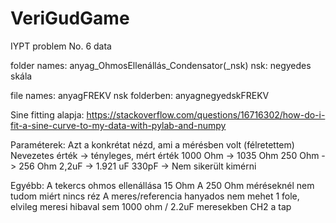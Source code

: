# VeriGudGame
IYPT problem No. 6 data

folder names:
anyag_OhmosEllenállás_Condensator(_nsk)
nsk: negyedes skála

file names:
anyagFREKV
nsk folderben: anyagnegyedskFREKV

Sine fitting alapja:
https://stackoverflow.com/questions/16716302/how-do-i-fit-a-sine-curve-to-my-data-with-pylab-and-numpy

Paraméterek:
Azt a konkrétat nézd, ami a mérésben volt (félretettem)
Nevezetes érték -> tényleges, mért érték
1000 Ohm -> 1035 Ohm
250 Ohm -> 256 Ohm
2,2uF -> 1.921 uF
330pF -> Nem sikerült kimérni

Egyébb:
A tekercs ohmos ellenállása 15 Ohm
A 250 Ohm méréseknél nem tudom miért nincs réz
A meres/referencia hanyados nem mehet 1 fole, elvileg meresi hibaval sem
1000 ohm / 2.2uF meresekben CH2 a tap

